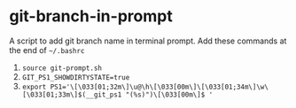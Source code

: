 # git-branch-in-prompt
A script to add git branch name in terminal prompt. Add these commands at the end of ```~/.bashrc```

1. ```source git-prompt.sh```
2. ```GIT_PS1_SHOWDIRTYSTATE=true```
3. ```export PS1='\[\033[01;32m\]\u@\h\[\033[00m\]\[\033[01;34m\]\w\[\033[01;33m\]$(__git_ps1 "(%s)")\[\033[00m\]$ '```
